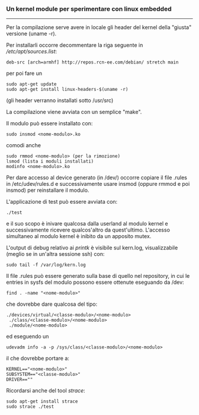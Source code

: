 ### Un kernel module per sperimentare con linux embedded
---

Per la compilazione serve avere in locale gli header del kernel della "giusta" versione (uname -r).

Per installarli occorre decommentare la riga seguente in */etc/apt/sources.list*:
```
deb-src [arch=armhf] http://repos.rcn-ee.com/debian/ stretch main
```

per poi fare un

```
sudo apt-get update
sudo apt-get install linux-headers-$(uname -r)
```
(gli header verranno installati sotto /usr/src)

La compilazione viene avviata con un semplice "make".

Il modulo può essere installato con:
```
sudo insmod <nome-modulo>.ko
```

comodi anche

```
sudo rmmod <nome-modulo> (per la rimozione)
lsmod (lista i moduli installati)
modinfo <nome-modulo>.ko
```

Per dare accesso al device generato (in /dev/<nome-modulo>) occorre copiare il file <NN-nome-modulo>.rules in /etc/udev/rules.d e successivamente usare insmod (oppure rmmod e poi insmod) per reinstallare il modulo.

L'applicazione di test può essere avviata con:
```
./test
```

e il suo scopo è inivare qualcosa dalla userland al modulo kernel e successivamente ricevere qualcos'altro da quest'ultimo. L'accesso simultaneo al modulo kernel è inibito da un apposito mutex.

L'output di debug relativo ai *printk* è visibile sul kern.log, visualizzabile (meglio se in un'altra sessione ssh) con:
```
sudo tail -f /var/log/kern.log
```

Il file .rules può essere generato sulla base di quello nel repository, in cui le entries in sysfs del modulo possono essere ottenute eseguando da /dev:

```
find . -name "<nome-modulo>"
```

che dovrebbe dare qualcosa del tipo:

```
./devices/virtual/<classe-modulo>/<nome-modulo>
 ./class/<classe-modulo>/<nome-modulo>
 ./module/<nome-modulo>
 ```
 
 ed eseguendo un
 
 ```
 udevadm info -a -p /sys/class/<classe-modulo>/<nome-modulo>
 ```
 
 il che dovrebbe portare a:
 
 ```
 KERNEL=="<nome-modulo>"
 SUBSYSTEM=="<classe-modulo>"
 DRIVER==""
 ```
 
 Ricordarsi anche del tool *strace*:
 ```
 sudo apt-get install strace
 sudo strace ./test
 ```
